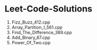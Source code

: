 # Leet-Code-Solutions

1. Fizz_Buzz_412.cpp
2. Array_Partition_I_561.cpp
3. Find_The_Difference_389.cpp
4. Add_Binary_67.cpp
5. Power_Of_Two.cpp
